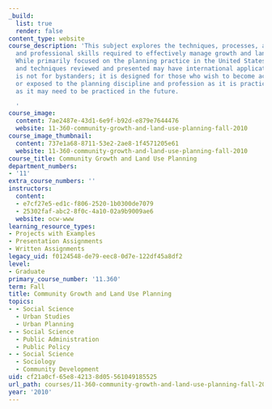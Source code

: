 ```yaml
---
_build:
  list: true
  render: false
content_type: website
course_description: 'This subject explores the techniques, processes, and personal
  and professional skills required to effectively manage growth and land use change.
  While primarily focused on the planning practice in the United States, the principles
  and techniques reviewed and presented may have international application. This course
  is not for bystanders; it is designed for those who wish to become actively involved
  or exposed to the planning discipline and profession as it is practiced today, and
  as it may need to be practiced in the future.

  '
course_image:
  content: 7ae2487e-43d1-6e9f-b92d-e879e7644476
  website: 11-360-community-growth-and-land-use-planning-fall-2010
course_image_thumbnail:
  content: 737e1a68-8711-53e2-2ae8-1f4571205e61
  website: 11-360-community-growth-and-land-use-planning-fall-2010
course_title: Community Growth and Land Use Planning
department_numbers:
- '11'
extra_course_numbers: ''
instructors:
  content:
  - e7cf27e5-ed1c-f806-2520-1b0300de7079
  - 25302faf-abc2-8f0c-4a10-02a9b9009ae6
  website: ocw-www
learning_resource_types:
- Projects with Examples
- Presentation Assignments
- Written Assignments
legacy_uid: f0124548-de79-eec8-0d7e-122df45a8df2
level:
- Graduate
primary_course_number: '11.360'
term: Fall
title: Community Growth and Land Use Planning
topics:
- - Social Science
  - Urban Studies
  - Urban Planning
- - Social Science
  - Public Administration
  - Public Policy
- - Social Science
  - Sociology
  - Community Development
uid: cf21a0cf-65e8-4213-8d05-561049185525
url_path: courses/11-360-community-growth-and-land-use-planning-fall-2010
year: '2010'
---
```

